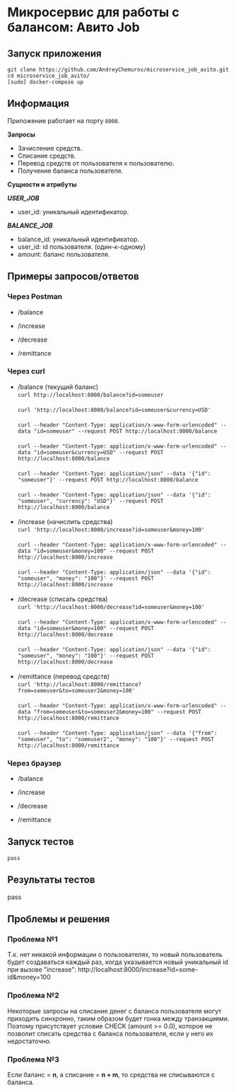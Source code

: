 # Микросервис для работы с балансом: Авито Job

## Запуск приложения
```
git clone https://github.com/AndreyChemurov/microservice_job_avito.git
cd microservice_job_avito/
[sudo] docker-compose up
```

## Информация
Приложение работает на порту ```8000```.

**Запросы** </br>

- Зачисление средств.
- Списание средств.
- Перевод средств от пользователя к пользователю.
- Получение баланса пользователя.

**Сущности и атрибуты** </br>

***USER_JOB*** </br>
- user_id: уникальный идентификатор.

***BALANCE_JOB*** </br>
- balance_id: уникальный идентификатор.
- user_id: id пользователя. (один-к-одному)
- amount: баланс пользователя.

## Примеры запросов/ответов

### Через Postman
- /balance </br>

- /increase </br>

- /decrease </br>

- /remittance </br>

### Через curl
- /balance (текущий баланс) </br>
```curl http://localhost:8000/balance?id=someuser``` </br> </br>
```curl 'http://localhost:8000/balance?id=someuser&currency=USD'``` </br> </br>
```curl --header "Content-Type: application/x-www-form-urlencoded" --data "id=someuser" --request POST http://localhost:8000/balance``` </br> </br>
```curl --header "Content-Type: application/x-www-form-urlencoded" --data "id=someuser&currency=USD" --request POST http://localhost:8000/balance``` </br> </br>
```curl --header "Content-Type: application/json" --data '{"id": "someuser"}' --request POST http://localhost:8000/balance``` </br> </br>
```curl --header "Content-Type: application/json" --data '{"id": "someuser", "currency": "USD"}' --request POST http://localhost:8000/balance``` </br> </br>
- /increase (начислить средства) </br> 
```curl 'http://localhost:8000/increase?id=someuser&money=100'``` </br> </br>
```curl --header "Content-Type: application/x-www-form-urlencoded" --data "id=someuser&money=100" --request POST http://localhost:8000/increase``` </br> </br>
```curl --header "Content-Type: application/json" --data '{"id": "someuser", "money": "100"}' --request POST http://localhost:8000/increase``` </br> </br>
- /decrease (списать средства) </br>
```curl 'http://localhost:8000/decrease?id=someuser&money=100'``` </br> </br>
```curl --header "Content-Type: application/x-www-form-urlencoded" --data "id=someuser&money=100" --request POST http://localhost:8000/decrease``` </br> </br>
```curl --header "Content-Type: application/json" --data '{"id": "someuser", "money": "100"}' --request POST http://localhost:8000/decrease``` </br> </br>
- /remittance (перевод средств) </br>
```curl 'http://localhost:8000/remittance?from=someuser&to=someuser2&money=100'``` </br> </br>
```curl --header "Content-Type: application/x-www-form-urlencoded" --data "from=someuser&to=someuser2&money=100" --request POST http://localhost:8000/remittance``` </br> </br>
```curl --header "Content-Type: application/json" --data '{"from": "someuser", "to": "someuser2", "money": "100"}' --request POST http://localhost:8000/remittance``` </br>
### Через браузер
- /balance

- /increase

- /decrease

- /remittance

## Запуск тестов
```
pass
```

## Результаты тестов
pass

## Проблемы и решения
### Проблема №1
Т.к. нет никакой информации о пользователях, то новый пользователь будет создаваться каждый раз, когда указывается новый уникальный id при вызове "increase": http://localhost:8000/increase?id=some-id&money=100 </br>

### Проблема №2
Некоторые запросы на списание денег с баланса пользователя могут приходить синхронно, таким образом будет гонка между транзакциями. Поэтому присутствует условие CHECK (amount >= 0.0), которое не позволит списать средства с баланса пользователя, если у него их недостаточно.

### Проблема №3
Если баланс = **n**, а списание = **n + m**, то средства не списываются с баланса.

